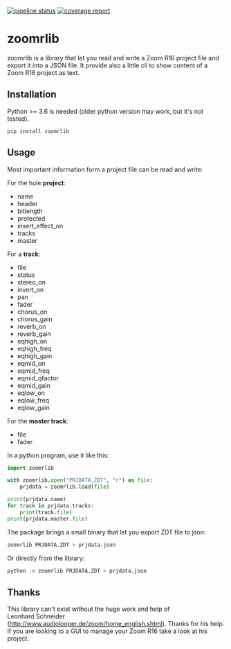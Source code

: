 [![pipeline status](https://gitlab.com/remytms/zoomrlib/badges/master/pipeline.svg)](https://gitlab.com/remytms/zoomrlib/pipelines)
[![coverage report](https://gitlab.com/remytms/zoomrlib/badges/master/coverage.svg)](https://gitlab.com/remytms/zoomrlib/pipelines)

zoomrlib
========

zoomrlib is a library that let you read and write a Zoom R16 project
file and export it into a JSON file. It provide also a little cli to
show content of a Zoom R16 project as text.


Installation
------------

Python >= 3.6 is needed (older python version may work, but it's not
tested).

```shell
pip install zoomrlib
```


Usage
-----

Most important information form a project file can be read and write:

For the hole **project**:
- name
- header
- bitlength
- protected
- insert_effect_on
- tracks
- master

For a **track**:
- file
- status
- stereo_on
- invert_on
- pan
- fader
- chorus_on
- chorus_gain
- reverb_on
- reverb_gain
- eqhigh_on
- eqhigh_freq
- eqhigh_gain
- eqmid_on
- eqmid_freq
- eqmid_qfactor
- eqmid_gain
- eqlow_on
- eqlow_freq
- eqlow_gain

For the **master track**:
- file
- fader

In a python program, use it like this:

```python
import zoomrlib

with zoomrlib.open("PRJDATA.ZDT", "r") as file:
    prjdata = zoomrlib.load(file)

print(prjdata.name)
for track in prjdata.tracks:
    print(track.file)
print(prjdata.master.file)
```

The package brings a small binary that let you export ZDT file to json:

```sh
zoomrlib PRJDATA.ZDT > prjdata.json
```

Or directly from the library:
```sh
python -m zoomrlib PRJDATA.ZDT > prjdata.json
```


Thanks
------

This library can't exist without the huge work and help of
Leonhard Schneider (http://www.audiolooper.de/zoom/home_english.shtml).
Thanks for his help. If you are looking to a GUI to manage your Zoom R16
take a look at his project.
